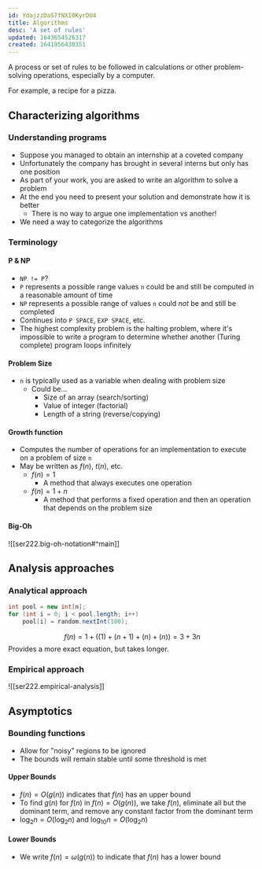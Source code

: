 ```yaml
---
id: YdajzzDaS7fNXI0KyrDU4
title: Algorithms
desc: 'A set of rules'
updated: 1643654526317
created: 1641956430351
---
```


A process or set of rules to be followed in calculations or other problem-solving operations, especially by a computer.

For example, a recipe for a pizza.

## Characterizing algorithms
### Understanding programs
- Suppose you managed to obtain an internship at a coveted company
- Unfortunately the company has brought in several interns but only has one position
- As part of your work, you are asked to write an algorithm to solve a problem
- At the end you need to present your solution and demonstrate how it is better
    - There is no way to argue one implementation vs another!
- We need a way to categorize the algorithms
### Terminology
#### P & NP
- `NP != P`?
- `P` represents a possible range values `n` could be and still be computed in a reasonable amount of time
- `NP` represents a possible range of values `n` could *not* be and still be completed
- Continues into `P SPACE`, `EXP SPACE`, etc.  
- The highest complexity problem is the halting problem, where it's impossible to write a program to determine whether another (Turing complete) program loops infinitely
#### Problem Size
- `n` is typically used as a variable when dealing with problem size
    - Could be...
        - Size of an array (search/sorting)
        - Value of integer (factorial)
        - Length of a string (reverse/copying)
#### Growth function
- Computes the number of operations for an implementation to execute on a problem of size `n`
- May be written as $f(n)$, $t(n)$, etc.
    - $f(n)=1$
        - A method that always executes one operation
    - $f(n)=1+n$
        - A method that performs a fixed operation and then an operation that depends on the problem size
#### Big-Oh
![[ser222.big-oh-notation#^main]]
## Analysis approaches
### Analytical approach
```Java
int pool = new int[n];
for (int i = 0; i < pool.length; i++)
    pool[i] = random.nextInt(100);
```
$$
f(n)=1+((1)+(n+1)+(n)+(n))=3+3n
$$
Provides a more exact equation, but takes longer.
### Empirical approach
![[ser222.empirical-analysis]]
## Asymptotics
### Bounding functions
- Allow for "noisy" regions to be ignored
- The bounds will remain stable until some threshold is met
#### Upper Bounds
- $f(n)=O(g(n))$ indicates that $f(n)$ has an upper bound
- To find $g(n)$ for $f(n)$ in $f(n)=O(g(n))$, we take $f(n)$, eliminate all but the dominant term, and remove any constant factor from the dominant term
- $\log_2{n}=O(\log_2{n})$ and $\log_{10}{n}=O(\log_2{n})$
#### Lower Bounds
- We write $f(n)=\omega(g(n))$ to indicate that $f(n)$ has a lower bound